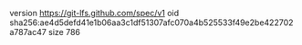 version https://git-lfs.github.com/spec/v1
oid sha256:ae4d5defd41e1b06aa3c1df51307afc070a4b525533f49e2be422702a787ac47
size 786
